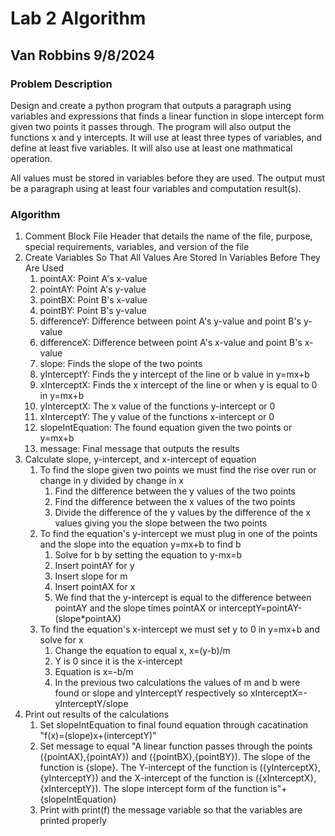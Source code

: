 # Lab 2 Algorithm

## Van Robbins 9/8/2024

### Problem Description

Design and create a python program that outputs a paragraph using variables and expressions that finds a linear function in slope intercept form given two points it passes through. The program will also output the functions x and y intercepts. It will use at least three types of variables, and define at least five variables. It will also use at least one mathmatical operation.

All values must be stored in variables before they are used. The output must be a paragraph using at least four variables and computation result(s).

### Algorithm

1. Comment Block File Header that details the name of the file, purpose, special requirements, variables, and version of the file
2. Create Variables So That All Values Are Stored In Variables Before They Are Used
   1. pointAX: Point A's x-value
   2. pointAY: Point A's y-value
   3. pointBX: Point B's x-value
   4. pointBY: Point B's y-value
   5. differenceY: Difference between point A's y-value and point B's y-value
   6. differenceX: Difference between point A's x-value and point B's x-value
   7. slope: Finds the slope of the two points
   8. yInterceptY: Finds the y intercept of the line or b value in y=mx+b
   9. xInterceptX: Finds the x intercept of the line or when y is equal to 0 in y=mx+b
   10. yInterceptX: The x value of the functions y-intercept or 0
   11. xInterceptY: The y value of the functions x-intercept or 0
   12. slopeIntEquation: The found equation given the two points or y=mx+b
   13. message: Final message that outputs the results
3. Calculate slope, y-intercept, and x-intercept of equation
   1. To find the slope given two points we must find the rise over run or change in y divided by change in x
      1. Find the difference between the y values of the two points
      2. Find the difference between the x values of the two points
      3. Divide the difference of the y values by the difference of the x values giving you the slope between the two points
   2. To find the equation's y-intercept we must plug in one of the points and the slope into the equation y=mx+b to find b
      1. Solve for b by setting the equation to y-mx=b
      2. Insert pointAY for y
      3. Insert slope for m
      4. Insert pointAX for x
      5. We find that the y-intercept is equal to the difference between pointAY and the slope times pointAX or interceptY=pointAY-(slope*pointAX)
   3. To find the equation's x-intercept we must set y to 0 in y=mx+b and solve for x
      1. Change the equation to equal x, x=(y-b)/m
      2. Y is 0 since it is the x-intercept
      3. Equation is x=-b/m
      4. In the previous two calculations the values of m and b were found or slope and yInterceptY respectively so xInterceptX=-yInterceptY/slope
4. Print out results of the calculations
   1. Set slopeIntEquation to final found equation through cacatination "f(x)=(slope)x+(interceptY)"
   2. Set message to equal "A linear function passes through the points ({pointAX},{pointAY}) and ({pointBX},{pointBY}). The slope of the function is {slope}.  The Y-intercept of the function is ({yInterceptX},{yInterceptY}) and the X-intercept of the function is ({xInterceptX},{xInterceptY}). The slope intercept form of the function is"+{slopeIntEquation}
   3. Print with print(f) the message variable so that the variables are printed properly
